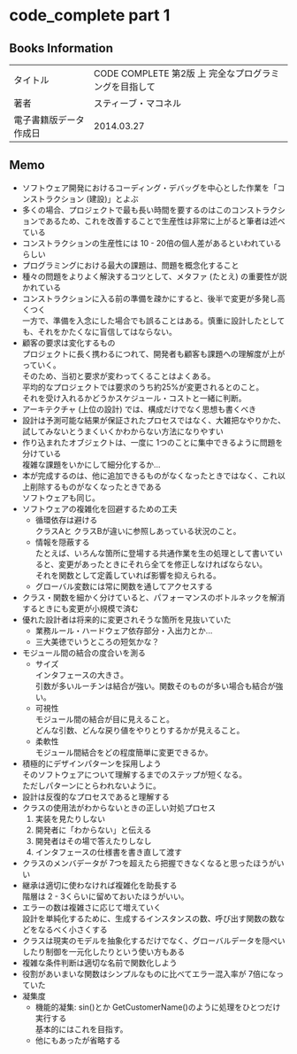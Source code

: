 # code_complete part 1

## Books Information

|                        |                                                       |
| :--------------------- | :---------------------------------------------------- |
| タイトル               | CODE COMPLETE 第2版 上 完全なプログラミングを目指して |
| 著者                   | スティーブ・マコネル                                  |
| 電子書籍版データ作成日 | 2014.03.27                                            |

## Memo

- ソフトウェア開発におけるコーディング・デバッグを中心とした作業を「コンストラクション (建設)」とよぶ
- 多くの場合、プロジェクトで最も長い時間を要するのはこのコンストラクションであるため、これを改善することで生産性は非常に上がると筆者は述べている
- コンストラクションの生産性には 10 - 20倍の個人差があるといわれているらしい
- プログラミングにおける最大の課題は、問題を概念化すること
- 種々の問題をよりよく解決するコツとして、メタファ (たとえ) の重要性が説かれている
- コンストラクションに入る前の準備を疎かにすると、後半で変更が多発し高くつく  
一方で、準備を入念にした場合でも誤ることはある。慎重に設計したとしても、それをかたくなに盲信してはならない。
- 顧客の要求は変化するもの  
プロジェクトに長く携わるにつれて、開発者も顧客も課題への理解度が上がっていく。  
そのため、当初と要求が変わってくることはよくある。  
平均的なプロジェクトでは要求のうち約25%が変更されるとのこと。  
それを受け入れるかどうかスケジュール・コストと一緒に判断。
- アーキテクチャ (上位の設計) では、構成だけでなく思想も書くべき
- 設計は予測可能な結果が保証されたプロセスではなく、大雑把なやりかた、試してみないとうまくいくかわからない方法になりやすい
- 作り込まれたオブジェクトは、一度に 1つのことに集中できるように問題を分けている  
複雑な課題をいかにして細分化するか...
- 本が完成するのは、他に追加できるものがなくなったときではなく、これ以上削除するものがなくなったときである  
ソフトウェアも同じ。
- ソフトウェアの複雑化を回避するための工夫
  - 循環依存は避ける  
  クラスAと クラスBが違いに参照しあっている状況のこと。
  - 情報を隠蔽する  
  たとえば、いろんな箇所に登場する共通作業を生の処理として書いていると、変更があったときにそれら全てを修正しなければならない。  
  それを関数として定義していれば影響を抑えられる。
  - グローバル変数には常に関数を通してアクセスする
- クラス・関数を細かく分けていると、パフォーマンスのボトルネックを解消するときにも変更が小規模で済む
- 優れた設計者は将来的に変更されそうな箇所を見抜いていた
  - 業務ルール・ハードウェア依存部分・入出力とか...
  - 三大美徳でいうところの短気かな？
- モジュール間の結合の度合いを測る
  - サイズ  
  インタフェースの大きさ。  
  引数が多いルーチンは結合が強い。関数そのものが多い場合も結合が強い。
  - 可視性  
  モジュール間の結合が目に見えること。  
  どんな引数、どんな戻り値をやりとりするかが見えること。
  - 柔軟性  
  モジュール間結合をどの程度簡単に変更できるか。
- 積極的にデザインパターンを採用しよう  
そのソフトウェアについて理解するまでのステップが短くなる。  
ただしパターンにとらわれないように。
- 設計は反復的なプロセスであると理解する
- クラスの使用法がわからないときの正しい対処プロセス
  1. 実装を見たりしない
  2. 開発者に「わからない」と伝える
  3. 開発者はその場で答えたりしなし
  4. インタフェースの仕様書を書き直して渡す
- クラスのメンバデータが 7つを超えたら把握できなくなると思ったほうがいい
- 継承は適切に使わなければ複雑化を助長する  
階層は 2 - 3くらいに留めておいたほうがいい。
- エラーの数は複雑さに応じて増えていく  
設計を単純化するために、生成するインスタンスの数、呼び出す関数の数などをなるべく小さくする
- クラスは現実のモデルを抽象化するだけでなく、グローバルデータを隠ぺいしたり制御を一元化したりという使い方もある
- 複雑な条件判断は適切な名前で関数化しよう
- 役割があいまいな関数はシンプルなものに比べてエラー混入率が 7倍になっていた
- 凝集度
  - 機能的凝集: sin()とか GetCustomerName()のように処理をひとつだけ実行する  
  基本的にはこれを目指す。
  - 他にもあったが省略する
